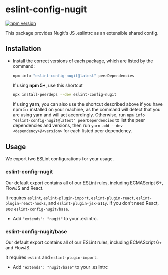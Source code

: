 # eslint-config-nugit

[![npm version](https://badge.fury.io/js/eslint-config-nugit.svg)](http://badge.fury.io/js/eslint-config-nugit)

This package provides Nugit's JS .eslintrc as an extensible shared config.

## Installation

- Install the correct versions of each package, which are listed by the command:

  ```sh
  npm info "eslint-config-nugit@latest" peerDependencies
  ```

  If using **npm 5+**, use this shortcut

  ```sh
  npx install-peerdeps --dev eslint-config-nugit
  ```

  If using **yarn**, you can also use the shortcut described above if you have npm 5+ installed on your machine, as the command will detect that you are using yarn and will act accordingly.
  Otherwise, run `npm info "eslint-config-nugit@latest" peerDependencies` to list the peer dependencies and versions, then run `yarn add --dev <dependency>@<version>` for each listed peer dependency.

## Usage

We export two ESLint configurations for your usage.

### eslint-config-nugit

Our default export contains all of our ESLint rules, including ECMAScript 6+, FlowJS and React.

It requires `eslint`, `eslint-plugin-import`, `eslint-plugin-react`, `eslint-plugin-react-hooks`,
and `eslint-plugin-jsx-a11y`. If you don't need React, see `eslint-config-nugit/base`.

- Add `"extends": "nugit"` to your .eslintrc.

### eslint-config-nugit/base

Our default export contains all of our ESLint rules, including ECMAScript 6+ and FlowJS.

It requires `eslint` and `eslint-plugin-import`.

- Add `"extends": "nugit/base"` to your .eslintrc
